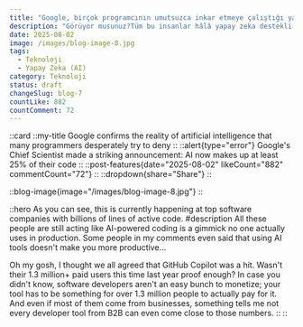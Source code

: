 ```yaml
---
title: "Google, birçok programcının umutsuzca inkar etmeye çalıştığı yapay zeka gerçekliğini doğruladı"
description: "Görüyor musunuz?Tüm bu insanlar hâlâ yapay zeka destekli kodlamanın, üretimde kimsenin kullanmadığı bir hile gibi davranıyor. Yorum bölümlerimdeki bazı kişiler, yapay zeka araçları kullanmanın sizi daha üretken yapmadığını bile söyledi... Hadi canım, hepimizin GitHub Copilot'un çok başarılı olduğu konusunda hemfikir olduğumuzu sanıyordum. Geçen yıl bu zamanlar sahip oldukları 1,3 milyondan fazla ücretli kullanıcı bunun kanıtı değil miydi? Bilmiyorsanız, yazılım geliştiricileri para kazanması kolay bir grup değil; aracınız gerçekten de bir şey olmalı ki 1,3 milyondan fazla kişi bunun için ödeme yapsın.Ve bunların çoğu işletmelerden gelse bile, bir şey bana her geliştirici aracının B2B'den bu rakamlara yaklaşamayacağını söylüyor."
date: 2025-08-02
image: /images/blog-image-8.jpg
tags:
  - Teknoloji
  - Yapay Zeka (AI)
category: Teknoloji
status: draft
changeSlug: blog-7
countLike: 882
countComment: 72
---
```


::card
::my-title
Google confirms the reality of artificial intelligence that many programmers desperately try to deny
::
::alert{type="error"}
Google's Chief Scientist made a striking announcement: AI now makes up at least 25% of their code
::
::post-features{date="2025-08-02" likeCount="882" commentCount="72"}
::
::dropdown{share="Share"}
::

::blog-image{image="/images/blog-image-8.jpg"}
::

::hero
As you can see, this is currently happening at top software companies with billions of lines of active code.
#description
All these people are still acting like AI-powered coding is a gimmick no one actually uses in production.
Some people in my comments even said that using AI tools doesn't make you more productive...

Oh my gosh, I thought we all agreed that GitHub Copilot was a hit. Wasn't their 1.3 million+ paid users this time last year proof enough?
In case you didn't know, software developers aren't an easy bunch to monetize; your tool has to be something for over 1.3 million people to actually pay for it.
And even if most of them come from businesses, something tells me not every developer tool from B2B can even come close to those numbers.
::
::
